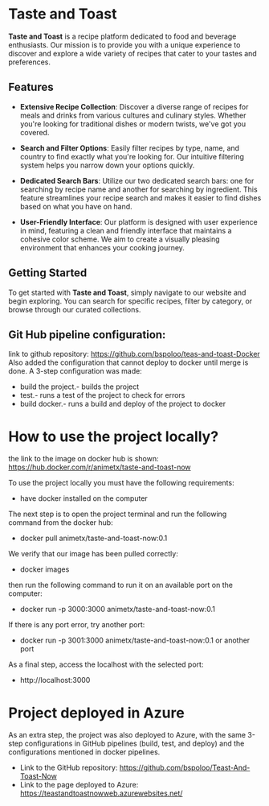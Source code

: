 # Taste and Toast

**Taste and Toast** is a recipe platform dedicated to food and beverage enthusiasts. Our mission is to provide you with a unique experience to discover and explore a wide variety of recipes that cater to your tastes and preferences.

## Features

- **Extensive Recipe Collection**: Discover a diverse range of recipes for meals and drinks from various cultures and culinary styles. Whether you're looking for traditional dishes or modern twists, we've got you covered.

- **Search and Filter Options**: Easily filter recipes by type, name, and country to find exactly what you're looking for. Our intuitive filtering system helps you narrow down your options quickly.

- **Dedicated Search Bars**: Utilize our two dedicated search bars: one for searching by recipe name and another for searching by ingredient. This feature streamlines your recipe search and makes it easier to find dishes based on what you have on hand.

- **User-Friendly Interface**: Our platform is designed with user experience in mind, featuring a clean and friendly interface that maintains a cohesive color scheme. We aim to create a visually pleasing environment that enhances your cooking journey.


## Getting Started

To get started with **Taste and Toast**, simply navigate to our website and begin exploring. You can search for specific recipes, filter by category, or browse through our curated collections.


## Git Hub pipeline configuration:
link to github repository: https://github.com/bspoloo/teas-and-toast-Docker
Also added the configuration that cannot deploy to docker until merge is done.
A 3-step configuration was made:
- build the project.- builds the project
- test.- runs a test of the project to check for errors
- build docker.- runs a build and deploy of the project to docker

# How to use the project locally?

the link to the image on docker hub is shown: https://hub.docker.com/r/animetx/taste-and-toast-now

To use the project locally you must have the following requirements:
- have docker installed on the computer

The next step is to open the project terminal and run the following command from the docker hub:

- docker pull animetx/taste-and-toast-now:0.1

We verify that our image has been pulled correctly:

- docker images

then run the following command to run it on an available port on the computer:

- docker run -p 3000:3000 animetx/taste-and-toast-now:0.1

If there is any port error, try another port:

- docker run -p 3001:3000 animetx/taste-and-toast-now:0.1 or another port

As a final step, access the localhost with the selected port:

- http://localhost:3000

# Project deployed in Azure

As an extra step, the project was also deployed to Azure, with the same 3-step configurations in GitHub pipelines (build, test, and deploy) and the configurations mentioned in docker pipelines.

- Link to the GitHub repository: https://github.com/bspoloo/Teast-And-Toast-Now
- Link to the page deployed to Azure: https://teastandtoastnowweb.azurewebsites.net/
